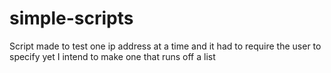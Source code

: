 # simple-scripts

Script made to test one ip address at a time and it had to require the user to specify yet I intend to make one that runs off a list
